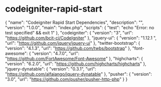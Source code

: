 # codeigniter-rapid-start

{
    "name": "Codeigniter Rapid Start Dependencies",
    "description": "",
    "version": "1.0.0",
    "main": "index.php",
    "scripts": {
      "test": "echo \"Error: no test specified\" && exit 1"
    },
    "codeigniter": {
	  "version": "3",
      "url": "https://github.com/bcit-ci/CodeIgniter"
    },
	"jquery-ui": {
	  "version": "1.12.1 ",
      "url": "https://github.com/jquery/jquery-ui"
    },
	"twitter-bootstrap": {
	  "version": "4.1.3",
      "url": "https://github.com/twbs/bootstrap"
    },
	"font-awesome": {
	  "version": "4.7.0",
      "url": "https://github.com/FortAwesome/Font-Awesome"
    },
	"highcharts": {
	  "version": "6.2.0",
      "url": "https://github.com/highcharts/highcharts"
    },
	"jquery-dynatable": {
	  "version": "0.3.1",
      "url": "https://github.com/alfajango/jquery-dynatable"
    },
	"pusher": {
	  "version": "3.0",
      "url": "https://github.com/pusher/pusher-http-php"
    }
}

